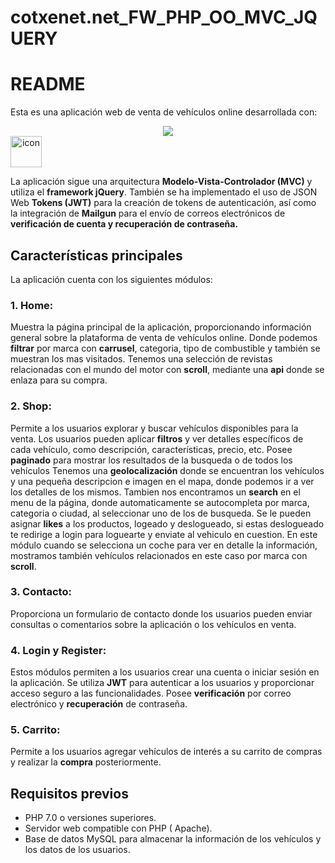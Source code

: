 # cotxenet.net_FW_PHP_OO_MVC_JQUERY
# README

Esta es una aplicación web de venta de vehículos online desarrollada con:
<p align="center">
  <a href="https://skillicons.dev">
    <img src="https://skillicons.dev/icons?i=bootstrap,css,html,js,php,github" />
  </a>
 <a   <div style="display: flex; align-items: flex-start;"><img src="https://techstack-generator.vercel.app/mysql-icon.svg" alt="icon" width="50" height="50" /></div></a>
</p>
La aplicación sigue una arquitectura <strong>Modelo-Vista-Controlador (MVC)</strong> y utiliza el <strong>framework jQuery</strong>. También se ha implementado el uso de JSON Web <strong>Tokens (JWT)</strong> para la creación de tokens de autenticación, así como la integración de <strong>Mailgun</strong> para el envío de correos electrónicos de <strong>verificación de cuenta y recuperación de contraseña.</strong>

## Características principales

La aplicación cuenta con los siguientes módulos:

<h3><strong>1. Home:</strong></h3>
 Muestra la página principal de la aplicación, proporcionando información general sobre la plataforma de venta de vehículos online. Donde podemos <strong>filtrar</strong> por marca con <strong>carrusel</strong>, categoria, tipo de combustible y también se muestran los mas visitados. Tenemos una selección de revistas relacionadas con el mundo del motor con <strong>scroll</strong>, mediante una <strong>api</strong> donde se enlaza para su compra.

<h3><strong>2. Shop:</strong></h3>
 Permite a los usuarios explorar y buscar vehículos disponibles para la venta. Los usuarios pueden aplicar <strong>filtros</strong> y ver detalles específicos de cada vehículo, como descripción, características, precio, etc. Posee <strong>paginado</strong> para mostrar los resultados de la busqueda o de todos los vehículos Tenemos una <strong>geolocalización</strong> donde se encuentran los vehículos y una pequeña descripcion e imagen en el mapa, donde podemos ir a ver los detalles de los mismos. Tambien nos encontramos un <strong>search</strong> en el menu de la página, donde automaticamente se autocompleta por marca, categoria o ciudad, al seleccionar uno de los de busqueda. Se le pueden asignar <strong>likes</strong> a los productos, logeado y deslogueado, si estas deslogueado te redirige a login para loguearte y enviate al vehiculo en cuestion. En este módulo cuando se selecciona un coche para ver en detalle la información, mostramos también vehículos relacionados en este caso por marca con <strong>scroll</strong>.

<h3><strong>3. Contacto:</strong></h3> 
Proporciona un formulario de contacto donde los usuarios pueden enviar consultas o comentarios sobre la aplicación o los vehículos en venta.

<h3><strong>4. Login y Register:</strong></h3>
Estos módulos permiten a los usuarios crear una cuenta o iniciar sesión en la aplicación. Se utiliza <strong>JWT</strong> para autenticar a los usuarios y proporcionar acceso seguro a las funcionalidades. Posee <strong>verificación</strong> por correo electrónico y <strong>recuperación</strong> de contraseña. 

<h3>5. Carrito:</h3> Permite a los usuarios agregar vehículos de interés a su carrito de compras y realizar la <strong>compra</strong> posteriormente.

## Requisitos previos

- PHP 7.0 o versiones superiores.
- Servidor web compatible con PHP ( Apache).
- Base de datos MySQL para almacenar la información de los vehículos y los datos de los usuarios.
